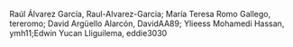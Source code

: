 Raúl Álvarez García, Raul-Alvarez-Garcia; María Teresa Romo Gallego, tereromo; David Argüello Alarcón, DavidAA89; Ylieess Mohamedi Hassan, ymh11;Edwin Yucan Lliguilema, eddie3030